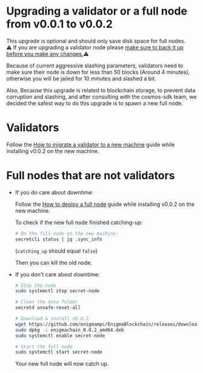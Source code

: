 # Upgrading a validator or a full node from v0.0.1 to v0.0.2

This upgrade is optional and should only save disk space for full nodes.  
:warning: If you are upgrading a validator node please [make sure to back it up before you make any changes.](/docs/validators-and-full-nodes/backup-a-validator.md):warning:

Because of current aggressive slashing parameters, validators need to make sure their node is down for less than 50 blocks (Around 4 minutes), otherwise you will be jailed for 10 minutes and slashed a bit.

Also, Because this upgrade is related to blockchain storage, to prevent data corruption and slashing, and after consulting with the cosmos-sdk team, we decided the safest way to do this upgrade is to spawn a new full node.

# Validators

Follow the [How to migrate a validator to a new machine](/docs/validators-and-full-nodes/migrate-a-validator.md) guide while installing v0.0.2 on the new machine.

# Full nodes that are not validators

- If you do care about downtime:

  Follow the [How to deploy a full node](/docs/validators-and-full-nodes/run-full-node-mainnet.md) guide while installing v0.0.2 on the new machine.

  To check if the new full node finished catching-up:

  ```bash
  # On the full node on the new machine:
  secretcli status | jq .sync_info
  ```

  (`catching_up` should equal `false`)

  Then you can kill the old node.

- If you don't care about downtime:

  ```bash
  # Stop the node
  sudo systemctl stop secret-node

  # Clean the data folder
  secretd unsafe-reset-all

  # Download & install v0.0.2
  wget https://github.com/enigmampc/EnigmaBlockchain/releases/download/v0.0.2/enigmachain_0.0.2_amd64.deb
  sudo dpkg -i enigmachain_0.0.2_amd64.deb
  sudo systemctl enable secret-node

  # Start the full node
  sudo systemctl start secret-node
  ```

  Your new full node will now catch up.
